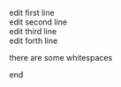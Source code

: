 edit first line<br />
edit second line<br />
edit third line<br />
edit forth line<br />

there are some whitespaces<br />

end<br />
